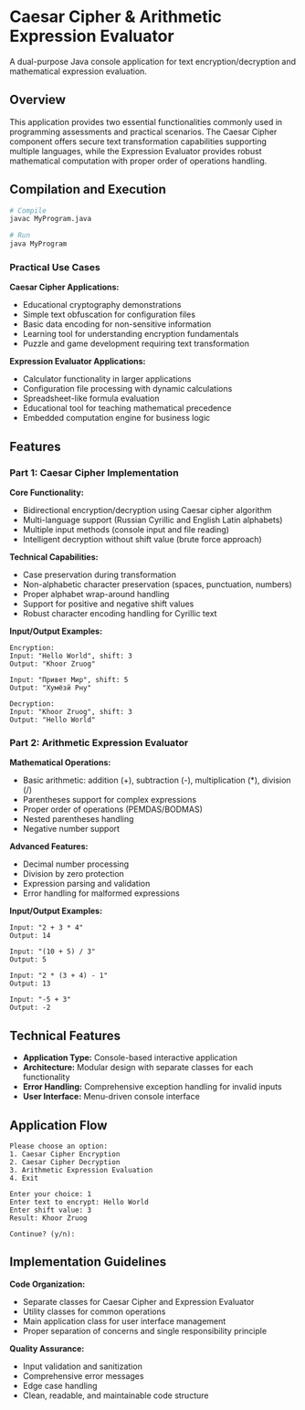 # Caesar Cipher & Arithmetic Expression Evaluator

A dual-purpose Java console application for text encryption/decryption and mathematical expression evaluation.

## Overview

This application provides two essential functionalities commonly used in programming assessments and practical scenarios. The Caesar Cipher component offers secure text transformation capabilities supporting multiple languages, while the Expression Evaluator provides robust mathematical computation with proper order of operations handling.

## Compilation and Execution

```bash
# Compile
javac MyProgram.java

# Run
java MyProgram
```

### Practical Use Cases

**Caesar Cipher Applications:**
- Educational cryptography demonstrations
- Simple text obfuscation for configuration files
- Basic data encoding for non-sensitive information
- Learning tool for understanding encryption fundamentals
- Puzzle and game development requiring text transformation

**Expression Evaluator Applications:**
- Calculator functionality in larger applications
- Configuration file processing with dynamic calculations
- Spreadsheet-like formula evaluation
- Educational tool for teaching mathematical precedence
- Embedded computation engine for business logic

## Features

### Part 1: Caesar Cipher Implementation

**Core Functionality:**
- Bidirectional encryption/decryption using Caesar cipher algorithm
- Multi-language support (Russian Cyrillic and English Latin alphabets)
- Multiple input methods (console input and file reading)
- Intelligent decryption without shift value (brute force approach)

**Technical Capabilities:**
- Case preservation during transformation
- Non-alphabetic character preservation (spaces, punctuation, numbers)
- Proper alphabet wrap-around handling
- Support for positive and negative shift values
- Robust character encoding handling for Cyrillic text

**Input/Output Examples:**
```
Encryption:
Input: "Hello World", shift: 3
Output: "Khoor Zruog"

Input: "Привет Мир", shift: 5  
Output: "Хумёзй Рну"

Decryption:
Input: "Khoor Zruog", shift: 3
Output: "Hello World"
```

### Part 2: Arithmetic Expression Evaluator

**Mathematical Operations:**
- Basic arithmetic: addition (+), subtraction (-), multiplication (*), division (/)
- Parentheses support for complex expressions
- Proper order of operations (PEMDAS/BODMAS)
- Nested parentheses handling
- Negative number support

**Advanced Features:**
- Decimal number processing
- Division by zero protection
- Expression parsing and validation
- Error handling for malformed expressions

**Input/Output Examples:**
```
Input: "2 + 3 * 4"
Output: 14

Input: "(10 + 5) / 3"
Output: 5

Input: "2 * (3 + 4) - 1"
Output: 13

Input: "-5 + 3"
Output: -2
```

## Technical Features

- **Application Type:** Console-based interactive application
- **Architecture:** Modular design with separate classes for each functionality
- **Error Handling:** Comprehensive exception handling for invalid inputs
- **User Interface:** Menu-driven console interface

## Application Flow

```
Please choose an option:
1. Caesar Cipher Encryption
2. Caesar Cipher Decryption  
3. Arithmetic Expression Evaluation
4. Exit

Enter your choice: 1
Enter text to encrypt: Hello World
Enter shift value: 3
Result: Khoor Zruog

Continue? (y/n):
```

## Implementation Guidelines

**Code Organization:**
- Separate classes for Caesar Cipher and Expression Evaluator
- Utility classes for common operations
- Main application class for user interface management
- Proper separation of concerns and single responsibility principle

**Quality Assurance:**
- Input validation and sanitization
- Comprehensive error messages
- Edge case handling
- Clean, readable, and maintainable code structure
